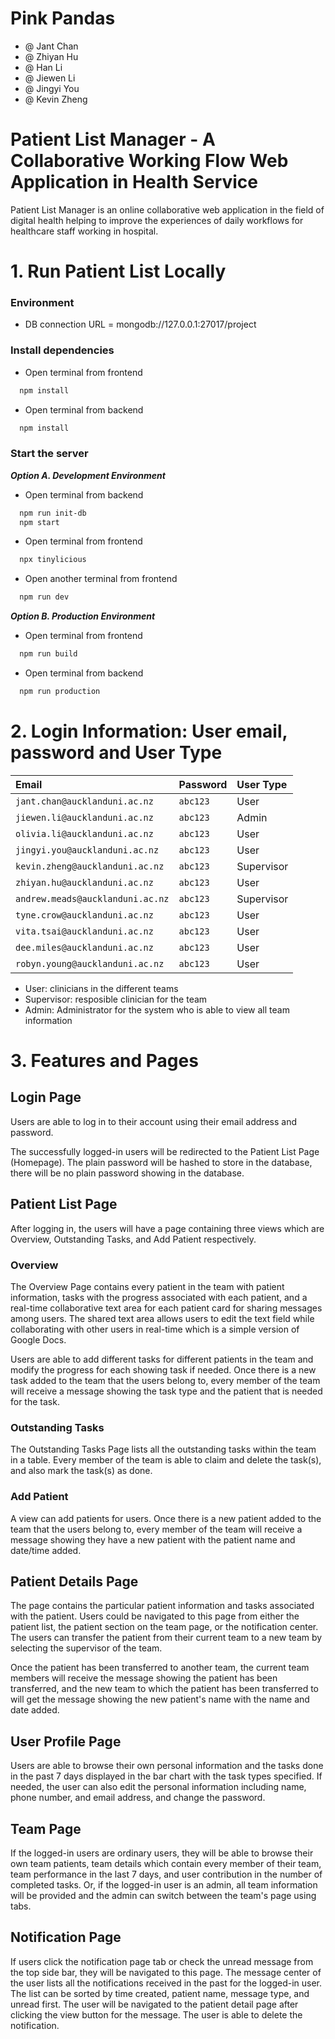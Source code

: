 # Pink Pandas
- @ Jant Chan
- @ Zhiyan Hu
- @ Han Li
- @ Jiewen Li
- @ Jingyi You
- @ Kevin Zheng
# Patient List Manager - A Collaborative Working Flow Web Application in Health Service

Patient List Manager is an online collaborative web application in the field of digital health helping to improve the experiences of daily workflows for healthcare staff working in hospital. 

# 1.  Run Patient List Locally 
### **Environment**
- DB connection URL = mongodb://127.0.0.1:27017/project

### **Install dependencies**
- Open terminal from frontend
```bash
  npm install
```
- Open terminal from backend
```bash
  npm install
```

### **Start the server**
***Option A. Development Environment***
- Open terminal from backend
```bash
  npm run init-db
  npm start
```
- Open terminal from frontend
```bash
  npx tinylicious
```
- Open another terminal from frontend
```bash
  npm run dev
```

***Option B. Production Environment***
- Open terminal from frontend
```bash
  npm run build
```
- Open terminal from backend
```bash
  npm run production
```
# 2. Login Information: User email, password and User Type

| Email     | Password | User Type               |
| :-------- | :------- | :------------------------- |
| `jant.chan@aucklanduni.ac.nz` | `abc123` | User |
| `jiewen.li@aucklanduni.ac.nz` | `abc123` | Admin |
| `olivia.li@aucklanduni.ac.nz` | `abc123` | User |
| `jingyi.you@aucklanduni.ac.nz` | `abc123` | User|
| `kevin.zheng@aucklanduni.ac.nz`| `abc123` | Supervisor |
| `zhiyan.hu@aucklanduni.ac.nz` | `abc123` | User |
| `andrew.meads@aucklanduni.ac.nz` | `abc123` | Supervisor |
| `tyne.crow@aucklanduni.ac.nz` | `abc123` | User |
| `vita.tsai@aucklanduni.ac.nz` | `abc123` | User |
| `dee.miles@aucklanduni.ac.nz` | `abc123` | User |
| `robyn.young@aucklanduni.ac.nz` | `abc123` | User |

- User: clinicians in the different teams
- Supervisor: resposible clinician for the team
- Admin: Administrator for the system who is able to view all team information 


# 3. Features and Pages 
## Login Page
Users are able to log in to their account using their email address and password. 

The successfully logged-in users will be redirected to the Patient List Page (Homepage). The plain password will be hashed to store in the database, there will be no plain password showing in the database.

## Patient List Page
After logging in, the users will have a page containing three views which are Overview, Outstanding Tasks, and Add Patient respectively.

### Overview 
The Overview Page contains every patient in the team with patient information, tasks with the progress associated with each patient, and a real-time collaborative text area for each patient card for sharing messages among users. The shared text area allows users to edit the text field while collaborating with other users in real-time which is a simple version of Google Docs.

Users are able to add different tasks for different patients in the team and modify the progress for each showing task if needed. Once there is a new task added to the team that the users belong to, every member of the team will receive a message showing the task type and the patient that is needed for the task.

### Outstanding Tasks 
The Outstanding Tasks Page lists all the outstanding tasks within the team in a table. Every member of the team is able to claim and delete the task(s), and also mark the task(s) as done.

### Add Patient 
A view can add patients for users. Once there is a new patient added to the team that the users belong to, every member of the team will receive a message showing they have a new patient with the patient name and date/time added. 

## Patient Details Page
The page contains the particular patient information and tasks associated with the patient.
Users could be navigated to this page from either the patient list, the patient section on the team page, or the notification center.
The users can transfer the patient from their current team to a new team by selecting the supervisor of the team.

Once the patient has been transferred to another team, the current team members will receive the message showing the patient has been transferred, and the new team to which the patient has been transferred to will get the message showing the new patient's name with the name and date added.

## User Profile Page
Users are able to browse their own personal information and the tasks done in the past 7 days displayed in the bar chart with the task types specified. If needed, the user can also edit the personal information including name, phone number, and email address, and change the password.

## Team Page
If the logged-in users are ordinary users, they will be able to browse their own team patients, team details which contain every member of their team, team performance in the last 7 days, and user contribution in the number of completed tasks.  Or, if the logged-in user is an admin, all team information will be provided and the admin can switch between the team's page using tabs. 

## Notification Page
If users click the notification page tab or check the unread message from the top side bar, they will be navigated to this page.
The message center of the user lists all the notifications received in the past for the logged-in user. The list can be sorted by time created, patient name, message type, and unread first. The user will be navigated to the patient detail page after clicking the view button for the message. The user is able to delete the notification. 


